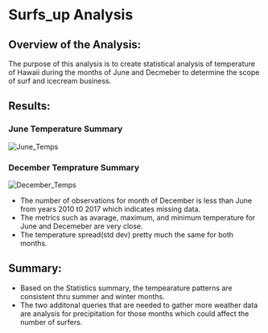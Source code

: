 # Surfs_up Analysis
## Overview of the Analysis:
The purpose of this analysis is to create statistical analysis of temperature of Hawaii during the months of June and Decmeber to determine the scope of surf and icecream business.

## Results:
### June Temperature Summary
 ![June_Temps](https://user-images.githubusercontent.com/76926148/195245650-165041e6-1fbf-4d07-8761-bab14ab9e703.PNG)

### December Temprature Summary
 ![December_Temps](https://user-images.githubusercontent.com/76926148/195245918-3b57f317-550d-4b94-a3ac-939d2f03627f.PNG)


 * The number of observations for month of December is less than June from years 2010 t0 2017 which indicates missing data.
 * The metrics such as avarage, maximum, and minimum temperature for June and Decemeber are very close. 
 * The temperature spread(std dev) pretty much the same for both months.


## Summary:
 * Based on the Statistics summary, the tempearature patterns are consistent thru summer and winter months.
 * The two additonal queries that are needed to gather more weather data are analysis for precipitation for those months which could affect the number of surfers.

